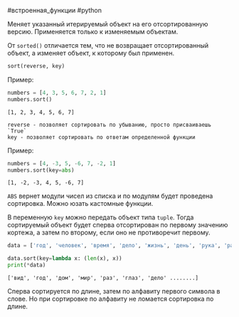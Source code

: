 #встроенная_функции #python 

Меняет указанный итерируемый объект на его отсортированную версию. Применяется только к изменяемым объектам. 

От `sorted()` отличается тем, что не возвращает отсортированный объект, а изменяет объект, к которому был применен.
```python
sort(reverse, key)
```
Пример:
```python
numbers = [4, 3, 5, 6, 7, 2, 1]
numbers.sort()
```
```
[1, 2, 3, 4, 5, 6, 7]
```
	reverse - позволяет сортировать по убыванию, просто присваиваешь `True`
	key - позволяет сортировать по ответам определенной функции
Пример:
```python
numbers = [4, -3, 5, -6, 7, -2, 1]
numbers.sort(key=abs)
```
```
[1, -2, -3, 4, 5, -6, 7]
```
`ABS` вернет модули чисел из списка и по модулям будет проведена сортировка. Можно юзать кастомные функции.

В переменную `key` можно передать объект типа `tuple`. Тогда сортируемый объект будет сперва отсортирован по первому значению кортежа, а затем по второму, если оно не противоречит первому.

```python
data = ['год', 'человек', 'время', 'дело', 'жизнь', 'день', 'рука', 'раз', 'работа', 'слово', 'место', 'лицо', 'друг','глаз', 'вопрос', 'дом', 'сторона', 'страна', 'мир', 'случай', 'голова', 'ребенок', 'сила', 'конец', 'вид', 'система', 'часть', 'город', 'отношение', 'женщина', 'деньги']

data.sort(key=lambda x: (len(x), x))
print(*data)
```
```
['вид', 'год', 'дом', 'мир', 'раз', 'глаз', 'дело' ........]
```
Сперва сортируется по длине, затем по алфавиту первого символа в слове. Но при сортировке по алфавиту не ломается сортировка по длине.